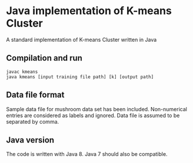 # Java implementation of K-means Cluster
A standard implementation of K-means Cluster written in Java

## Compilation and run
```
javac kmeans
java kmeans [input training file path] [k] [output path]
```
## Data file format
Sample data file for mushroom data set has been included.
Non-numerical entries are considered as labels and ignored.
Data file is assumed to be separated by comma.

## Java version
The code is written with Java 8. Java 7 should also be compatible.
